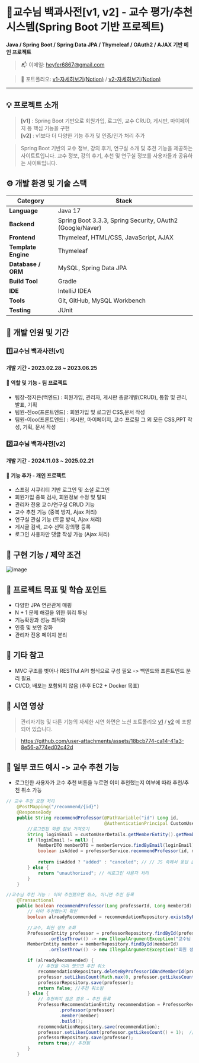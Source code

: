# 📖교수님 백과사전[v1, v2] - 교수 평가/추천 시스템(Spring Boot 기반 프로젝트)

**Java / Spring Boot / Spring Data JPA / Thymeleaf / OAuth2 / AJAX 기반 메인 프로젝트**

> 📬 이메일: heyfer6867@gmail.com

> 💼 포트폴리오:  [v1-자세히보기(Notion)](https://unique-income-725.notion.site/v1-141042ddfb21400796d8bfb57cb196e8?source=copy_link) / [v2-자세히보기(Notion)](https://unique-income-725.notion.site/v2-35886184f1134aaebc02db5441b9508d?source=copy_link) 
---

## 💡 프로젝트 소개
> **[v1]** : Spring Boot 기반으로 회원가입, 로그인, 교수 CRUD, 게시판, 마이페이지 등 핵심 기능을 구현  
> **[v2]** : v1보다 더 다양한 기능 추가 및 인증/인가 처리 추가

> Spring Boot 기반의 교수 정보, 강의 후기, 연구실 소개 및 추천 기능을 제공하는 사이트트입니다. 교수 정보, 강의 후기, 추천 및 연구실 정보를 사용자들과 공유하는 사이트입니다.

## ⚙️ 개발 환경 및 기술 스택

| Category            | Stack                                                                 |
|-----------------    |-----------------------------------------------------------------------|
| **Language**        | Java 17                                                               |
| **Backend**         | Spring Boot 3.3.3, Spring Security, OAuth2 (Google/Naver)             |
| **Frontend**        | Thymeleaf, HTML/CSS, JavaScript, AJAX                                 |
| **Template Engine** | Thymeleaf                                                             |
| **Database / ORM**  | MySQL, Spring Data JPA                                                |
| **Build Tool**      | Gradle                                                                |
| **IDE**             | IntelliJ IDEA                                                         |
| **Tools**           | Git, GitHub, MySQL Workbench                                          |
| **Testing**         |JUnit                                                                  |


## 👥 개발 인원 및 기간

### 1️⃣교수님 백과사전[v1]
#### 개발 기간 - 2023.02.28 ~ 2023.06.25
#### 📌 역할 및 기능 - 팀 프로젝트
- 팀장-정지은(백엔드) : 회원가입, 관리자, 게시판 총괄개발(CRUD), 통합 및 관리, 발표, 기획
- 팀원-진oo(프론트엔드) : 회원가입 및 로그인 CSS,문서 작성
- 팀원-이oo(프론트엔드) : 게시판, 마이페이지, 교수 프로필 그 외 모든 CSS,PPT 작성, 기획, 문서 작성
  
### 2️⃣교수님 백과사전[v2]
#### 개발 기간 - 2024.11.03 ~ 2025.02.21
#### 📌 기능 추가 - 개인 프로젝트 
- 스프링 시큐리티 기반 로그인 및 소셜 로그인
- 회원가입 중복 검사, 회원정보 수정 및 탈퇴
- 관리자 전용 교수/연구실 CRUD 기능
- 교수 추천 기능 (중복 방지, Ajax 처리)
- 연구실 관심 기능 (토글 방식, Ajax 처리)
- 게시글 검색, 교수 선택 강의평 등록
- 로그인 사용자만 댓글 작성 가능 (Ajax 처리)

## 🔗 구현 기능 / 제약 조건

<img alt="image" src="https://github.com/user-attachments/assets/56e22cb7-04f7-4ba3-b629-6af9a59e1e5e" />


## 📌 프로젝트 목표 및 학습 포인트
- 다양한 JPA 연관관계 매핑
- N + 1 문제 해결을 위한 쿼리 튜닝
- 기능확장과 성능 최적화
- 인증 및 보안 강화
- 관리자 전용 페이지 분리

## 📎 기타 참고
- MVC 구조를 벗어나 RESTful API 형식으로 구성 필요 -> 백엔드와 프론트엔드 분리 필요
- CI/CD, 배포는 포함되지 않음 (추후 EC2 + Docker 목표)

## 🧩 시연 영상

> 관리자기능 및 다른 기능의 자세한 시연 화면은 노션 포트폴리오 [v1](https://unique-income-725.notion.site/v1-141042ddfb21400796d8bfb57cb196e8?source=copy_link) / [v2](https://unique-income-725.notion.site/v2-35886184f1134aaebc02db5441b9508d?source=copy_link) 에 포함되어 있습니다.

> https://github.com/user-attachments/assets/18bcb774-ca14-41a3-8e56-a774ed02c42d

## 📌 일부 코드 예시 -> 교수 추천 기능

- 로그인한 사용자가 교수 추천 버튼을 누르면 이미 추천했는지 여부에 따라 추천/추천 취소 가능

```java
// 교수 추천 요청 처리
    @PostMapping("/recommend/{id}")
    @ResponseBody
    public String recommendProfessor(@PathVariable("id") Long id,
                                     @AuthenticationPrincipal CustomUserDetails customUserDetails) {
        //로그인된 회원 정보 가져오기
        String loginEmail = customUserDetails.getMemberEntity().getMemberEmail();
        if (loginEmail != null) {
            MemberDTO memberDTO = memberService.findByEmail(loginEmail); // 회원 정보 조회
            boolean isAdded = professorService.recommendProfessor(id, memberDTO.getId()); // 추천 or 추천 취소 처리
  
            return isAdded ? "added" : "canceled"; // // JS 측에서 응답 값을 기준으로 UI 처리
        } else {
            return "unauthorized"; // 비로그인 사용자 처리
        }
    }
```

```java
//교수님 추천 기능 : 이미 추천했으면 취소, 아니면 추천 등록
    @Transactional
    public boolean recommendProfessor(Long professorId, Long memberId) {
        // 이미 추천했는지 확인
        boolean alreadyRecommended = recommendationRepository.existsByProfessorIdAndMemberId(professorId, memberId);

        //교수, 회원 정보 조회
        ProfessorEntity professor = professorRepository.findById(professorId)
                .orElseThrow(() -> new IllegalArgumentException("교수님 찾을 수 없음"));
        MemberEntity member = memberRepository.findById(memberId)
                .orElseThrow(() -> new IllegalArgumentException("회원 정보 찾을 수 없음"));

        if (alreadyRecommended) {
            // 추천을 이미 했으면 추천 취소
            recommendationRepository.deleteByProfessorIdAndMemberId(professorId, memberId);
            professor.setLikesCount(Math.max(0, professor.getLikesCount() - 1)); //추천 수 감소 (최소 0으로 방어)
            professorRepository.save(professor);
            return false; //추천 취소됨
        } else {
            // 추천하지 않은 경우 → 추천 등록
            ProfessorRecommendationEntity recommendation = ProfessorRecommendationEntity.builder()
                    .professor(professor)
                    .member(member)
                    .build();
            recommendationRepository.save(recommendation);
            professor.setLikesCount(professor.getLikesCount() + 1);  // 추천 수 증가
            professorRepository.save(professor);
            return true;// 추천됨
        }
    }
```


